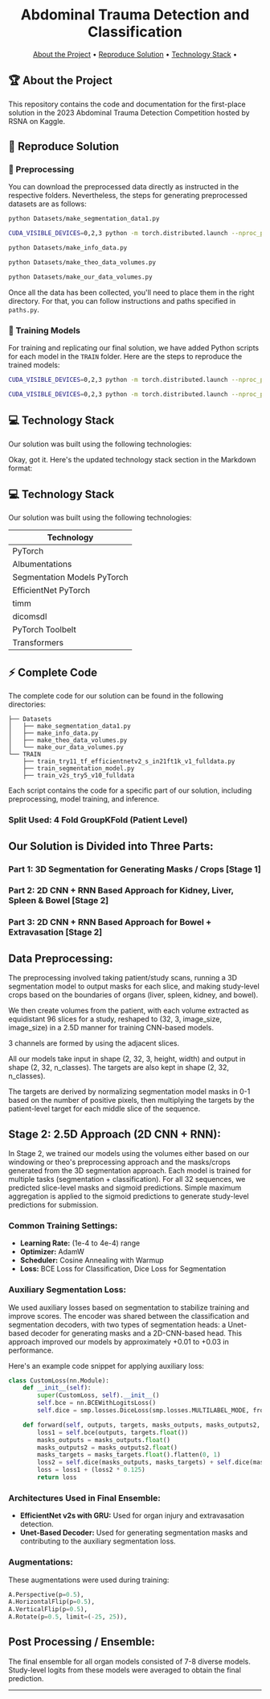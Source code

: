 <h1 align = 'center'>
Abdominal Trauma Detection and Classification
</h1>

<p align="center">
  <a href="#trophy-about-the-project">About the Project</a> •
  <a href="#rocket-reproduce-solution">Reproduce Solution</a> •
  <a href="#computer-technology-stack">Technology Stack</a> •
</p>

## :trophy: About the Project

This repository contains the code and documentation for the first-place solution in the 2023 Abdominal Trauma Detection Competition hosted by RSNA on Kaggle.

## :rocket: Reproduce Solution

### :microscope: Preprocessing

You can download the preprocessed data directly as instructed in the respective folders. Nevertheless, the steps for generating preprocessed datasets are as follows:

```bash
python Datasets/make_segmentation_data1.py
```

```bash
CUDA_VISIBLE_DEVICES=0,2,3 python -m torch.distributed.launch --nproc_per_node=3 TRAIN/train_segmentation_model.py
```

```bash
python Datasets/make_info_data.py
```

```bash
python Datasets/make_theo_data_volumes.py
```

```bash
python Datasets/make_our_data_volumes.py
```

Once all the data has been collected, you'll need to place them in the right directory. For that, you can follow instructions and paths specified in `paths.py`.

### :hammer: Training Models

For training and replicating our final solution, we have added Python scripts for each model in the `TRAIN` folder. Here are the steps to reproduce the trained models:

```bash
CUDA_VISIBLE_DEVICES=0,2,3 python -m torch.distributed.launch --nproc_per_node=3 TRAIN/train_segmentation_model.py --seed 969696
```

```bash
CUDA_VISIBLE_DEVICES=0,2,3 python -m torch.distributed.launch --nproc_per_node=3 TRAIN/train_try11_tf_efficientnetv2_s_in21ft1k_v1_fulldata.py --fold 1
```


## :computer: Technology Stack

Our solution was built using the following technologies:

Okay, got it. Here's the updated technology stack section in the Markdown format:

## :computer: Technology Stack

Our solution was built using the following technologies:

| Technology | 
| --- |
| PyTorch |
| Albumentations |
| Segmentation Models PyTorch |
| EfficientNet PyTorch |
| timm |
| dicomsdl |
| PyTorch Toolbelt |
| Transformers |

## :zap: Complete Code

The complete code for our solution can be found in the following directories:

```
├── Datasets
│   ├── make_segmentation_data1.py
│   ├── make_info_data.py
│   ├── make_theo_data_volumes.py
│   └── make_our_data_volumes.py
└── TRAIN
    ├── train_try11_tf_efficientnetv2_s_in21ft1k_v1_fulldata.py
    ├── train_segmentation_model.py
    ├── train_v2s_try5_v10_fulldata
```

Each script contains the code for a specific part of our solution, including preprocessing, model training, and inference.


### **Split Used:** 4 Fold GroupKFold (Patient Level)

## **Our Solution is Divided into Three Parts:**

### **Part 1:** 3D Segmentation for Generating Masks / Crops [Stage 1]

### **Part 2:** 2D CNN + RNN Based Approach for Kidney, Liver, Spleen & Bowel [Stage 2]

### **Part 3:** 2D CNN + RNN Based Approach for Bowel + Extravasation [Stage 2]


## **Data Preprocessing:**

The preprocessing involved taking patient/study scans, running a 3D segmentation model to output masks for each slice, and making study-level crops based on the boundaries of organs (liver, spleen, kidney, and bowel). 

We then create volumes from the patient, with each volume extracted as equidistant 96 slices for a study, reshaped to (32, 3, image_size, image_size) in a 2.5D manner for training CNN-based models. 

3 channels are formed by using the adjacent slices.

All our models take input in shape (2, 32, 3, height, width) and output in shape (2, 32, n_classes). The targets are also kept in shape (2, 32, n_classes).

The targets are derived by normalizing segmentation model masks in 0-1 based on the number of positive pixels, then multiplying the targets by the patient-level target for each middle slice of the sequence.

## **Stage 2: 2.5D Approach (2D CNN + RNN):**


In Stage 2, we trained our models using the volumes either based on our windowing or theo's preprocessing approach and the masks/crops generated from the 3D segmentation approach. Each model is trained for multiple tasks (segmentation + classification). For all 32 sequences, we predicted slice-level masks and sigmoid predictions. Simple maximum aggregation is applied to the sigmoid predictions to generate study-level predictions for submission.

### **Common Training Settings:**
- **Learning Rate:** (1e-4 to 4e-4) range
- **Optimizer:** AdamW
- **Scheduler:** Cosine Annealing with Warmup 
- **Loss:** BCE Loss for Classification, Dice Loss for Segmentation

### **Auxiliary Segmentation Loss:** 
We used auxiliary losses based on segmentation to stabilize training and improve scores. The encoder was shared between the classification and segmentation decoders, with two types of segmentation heads: a Unet-based decoder for generating masks and a 2D-CNN-based head. This approach improved our models by approximately +0.01 to +0.03 in performance.

Here's an example code snippet for applying auxiliary loss:

```python
class CustomLoss(nn.Module):
    def __init__(self):
        super(CustomLoss, self).__init__()
        self.bce = nn.BCEWithLogitsLoss()
        self.dice = smp.losses.DiceLoss(smp.losses.MULTILABEL_MODE, from_logits=True)

    def forward(self, outputs, targets, masks_outputs, masks_outputs2, masks_targets):
        loss1 = self.bce(outputs, targets.float())
        masks_outputs = masks_outputs.float()
        masks_outputs2 = masks_outputs2.float()
        masks_targets = masks_targets.float().flatten(0, 1)
        loss2 = self.dice(masks_outputs, masks_targets) + self.dice(masks_outputs2, masks_targets)
        loss = loss1 + (loss2 * 0.125) 
        return loss
```

### **Architectures Used in Final Ensemble:**
- **EfficientNet v2s with GRU:** Used for organ injury and extravasation detection.
- **Unet-Based Decoder:** Used for generating segmentation masks and contributing to the auxiliary segmentation loss.
  
### **Augmentations:**

These augmentations were used during training:

```python
A.Perspective(p=0.5),
A.HorizontalFlip(p=0.5),
A.VerticalFlip(p=0.5),
A.Rotate(p=0.5, limit=(-25, 25)),
```

## **Post Processing / Ensemble:**

The final ensemble for all organ models consisted of 7-8 diverse models. Study-level logits from these models were averaged to obtain the final prediction.

---
